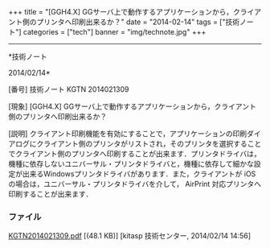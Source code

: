 ﻿+++
title = "[GGH4.X] GGサーバ上で動作するアプリケーションから，クライアント側のプリンタへ印刷出来るか？"
date = "2014-02-14"
tags = ["技術ノート"]
categories = ["tech"]
banner = "img/technote.jpg"
+++

-----------------------------------------------------------------------------------------------------------------------------

*技術ノート

2014/02/14*


[番号]
技術ノート KGTN 2014021309

[現象]
[GGH4.X]
GGサーバ上で動作するアプリケーションから，クライアント側のプリンタへ印刷出来るか？

[説明]
クライアント印刷機能を有効にすることで，アプリケーションの印刷ダイアログにクライアント側のプリンタがリストされ，そのプリンタを選択することでクライアント側のプリンタへ印刷することが出来ます．プリンタドライバは，機種に依存しないユニバーサル・プリンタドライバと，機種に依存して細かな設定が出来るWindowsプリンタドライバがあります．また，クライアントが
iOS の場合は，ユニバーサル・プリンタドライバを介して， AirPrint
対応プリンタへ印刷することが出来ます．


### ファイル

 
 


[KGTN2014021309.pdf](http://techreport.kitasp.net/attachments/download/1577/KGTN2014021309.pdf)
 [(48.1 KB)] [kitasp 技術センター, 2014/02/14
14:56]


 


 

